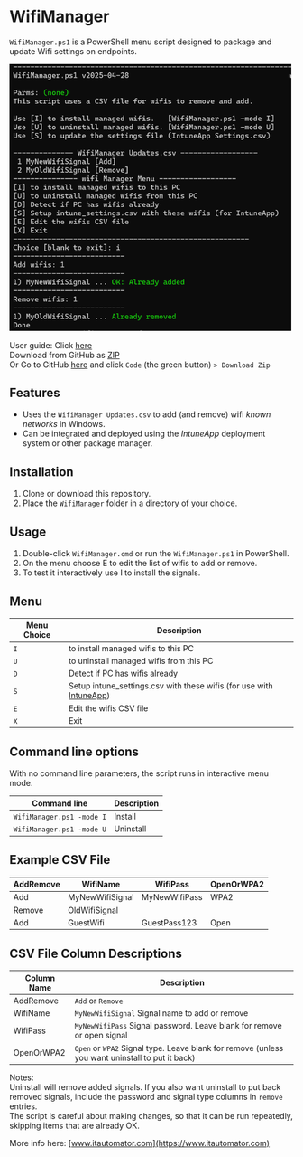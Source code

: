 # WifiManager

`WifiManager.ps1` is a PowerShell menu script designed to package and update Wifi settings on endpoints.

<img src=https://raw.githubusercontent.com/ITAutomator/Assets/main/Wifi/WifiManagerMain.png alt="screenshot" width="500"/>

User guide: Click [here](https://github.com/ITAutomator/IntuneApp/tree/main/Wifi/IntuneApp)  
Download from GitHub as [ZIP](https://github.com/ITAutomator/IntuneApp/archive/refs/heads/main.zip)  
Or Go to GitHub [here](https://github.com/ITAutomator/IntuneApp) and click `Code` (the green button) `> Download Zip`  

## Features

- Uses the  `WifiManager Updates.csv` to add (and remove) wifi *known networks* in Windows.
- Can be integrated and deployed using the *IntuneApp* deployment system or other package manager.

## Installation

1. Clone or download this repository.
2. Place the `WifiManager` folder in a directory of your choice.

## Usage

1. Double-click `WifiManager.cmd` or run the `WifiManager.ps1` in PowerShell.
2. On the menu choose E to edit the list of wifis to add or remove.
3. To test it interactively use I to install the signals.

## Menu

| Menu Choice       | Description       |
|-----------------  |----------------   |
| `I` | to install managed wifis to this PC                          |
| `U` | to uninstall managed wifis from this PC                      |
| `D` | Detect if PC has wifis already                               |
| `S` | Setup intune_settings.csv with these wifis (for use with [IntuneApp](https://github.com/ITAutomator/IntuneApp))   |
| `E` | Edit the wifis CSV file                                      |
| `X` | Exit   |

## Command line options

With no command line parameters, the script runs in interactive menu mode.

| Command line     | Description       |
|-----------------  |----------------   |
| `WifiManager.ps1 -mode I`   | Install                                                 |
| `WifiManager.ps1 -mode U`   | Uninstall                                                 |

## Example CSV File

| AddRemove | WifiName       | WifiPass       | OpenOrWPA2 |
|-----------|----------------|----------------|------------|
| Add       | MyNewWifiSignal | MyNewWifiPass | WPA2       |
| Remove    | OldWifiSignal   |                |            |
| Add       | GuestWifi       | GuestPass123   | Open       |

## CSV File Column Descriptions

| Column Name       | Description       |
|-----------------  |----------------   |
| AddRemove  | `Add` or `Remove`                                                      |
| WifiName   | `MyNewWifiSignal` Signal name to add or remove                         |
| WifiPass   | `MyNewWifiPass` Signal password. Leave blank for remove or open signal |
| OpenOrWPA2 | `Open` or `WPA2` Signal type.  Leave blank for remove (unless you want uninstall to put it back)               |

Notes:  
Uninstall will remove added signals. If you also want uninstall to put back removed signals, include the password and signal type columns in `remove` entries.  
The script is careful about making changes, so that it can be run repeatedly, skipping items that are already OK.  

More info here: [www.itautomator.com](https://www.itautomator.com)